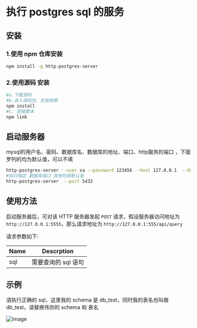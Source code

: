 # 执行 postgres sql 的服务

## 安装

### 1.使用 npm 仓库安装

```bash
npm install -g http-postgres-server
```

### 2.使用源码 安装

```bash
#a.下载源码
#b.进入源码包、安装依赖
npm install
#c. 链接脚本
npm link

```

## 启动服务器

mysql的用户名、密码、数据库名、数据库的地址、端口、http服务的端口 ，下面罗列的均为默认值，可以不填

```bash
http-postgres-server --user sa --password 123456 --host 127.0.0.1  --database postgres --port 5432 --http_port 5555
#如只指定 数据库端口 其他均用默认值
http-postgres-server  --port 5432
```

## 使用方法

启动服务器后，可对该 HTTP 服务器发起 `POST` 请求，假设服务器访问地址为 `http://127.0.0.1:5555`，那么请求地址为 `http://127.0.0.1:555/api/query`

请求参数如下:

|Name|Descrption|
|------|-------|
|sql|需要查询的 sql 语句|

## 示例

请执行正确的 sql，这里我的 schema 是 db_test，同时我的表名也叫做 db_test，请替换伟你的 schema 和 表名

![image](https://user-images.githubusercontent.com/20592210/71551914-456e3700-2a2c-11ea-8ac7-6f45b3d3fa80.png)
